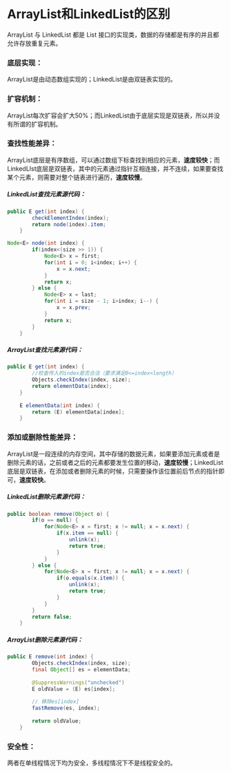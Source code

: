 # ArrayList和LinkedList的区别

ArrayList 与 LinkedList 都是 List 接口的实现类，数据的存储都是有序的并且都允许存放重复元素。

### 底层实现：

ArrayList是由动态数组实现的；LinkedList是由双链表实现的。

### 扩容机制：

ArrayList每次扩容会扩大50%；而LinkedList由于底层实现是双链表，所以并没有所谓的扩容机制。

### 查找性能差异：

ArrayList底层是有序数组，可以通过数组下标查找到相应的元素，**速度较快**；而LinkedLIst底层是双链表，其中的元素通过指针互相连接，并不连续，如果要查找某个元素，则需要对整个链表进行遍历，**速度较慢**。

##### LinkedList查找元素源代码：

```java
public E get(int index) {
        checkElementIndex(index);
        return node(index).item;
    }

Node<E> node(int index) {
        if(index<(size >> 1)) {
            Node<E> x = first;
            for(int i = 0; i<index; i++) {
                x = x.next;
            }
            return x;
        } else {
            Node<E> x = last;
            for(int i = size - 1; i>index; i--) {
                x = x.prev;
            }
            return x;
        }
    }
```

##### ArrayList查找元素源代码：

```java
public E get(int index) {
        //检查传入的index是否合法（要求满足0<=index<length）
        Objects.checkIndex(index, size);
        return elementData(index);
    }
    
    E elementData(int index) {
        return (E) elementData[index];
    }
```



### 添加或删除性能差异：

ArrayList是一段连续的内存空间，其中存储的数据元素，如果要添加元素或者是删除元素的话，之前或者之后的元素都要发生位置的移动，**速度较慢**；LinkedList底层是双链表，在添加或者删除元素的时候，只需要操作该位置前后节点的指针即可，**速度较快**。

##### LinkedList删除元素源代码：

```java
public boolean remove(Object o) {
        if(o == null) {
            for(Node<E> x = first; x != null; x = x.next) {
                if(x.item == null) {
                    unlink(x);
                    return true;
                }
            }
        } else {
            for(Node<E> x = first; x != null; x = x.next) {
                if(o.equals(x.item)) {
                    unlink(x);
                    return true;
                }
            }
        }
        return false;
    }
```

##### ArrayList删除元素源代码：

```java
public E remove(int index) {
        Objects.checkIndex(index, size);
        final Object[] es = elementData;
        
        @SuppressWarnings("unchecked")
        E oldValue = (E) es[index];
        
        // 移除es[index]
        fastRemove(es, index);
        
        return oldValue;
    }
```

### 安全性：

两者在单线程情况下均为安全，多线程情况下不是线程安全的。